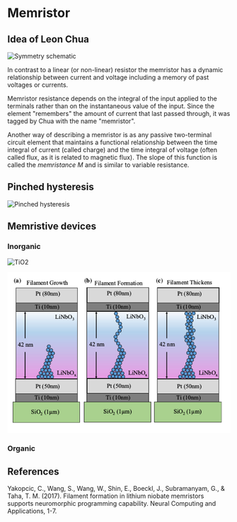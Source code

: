 # Memristor 

## Idea of Leon Chua

![Symmetry schematic](https://upload.wikimedia.org/wikipedia/commons/thumb/1/15/Two-terminal_non-linear_circuit_elements.svg/1024px-Two-terminal_non-linear_circuit_elements.svg.png)

 In contrast to a linear (or non-linear) resistor the memristor has a dynamic relationship between current and voltage including a memory of past voltages or currents.

 Memristor resistance depends on the integral of the input applied to the terminals rather than on the instantaneous value of the input. Since the element "remembers" the amount of current that last passed through, it was tagged by Chua with the name "memristor". 

Another way of describing a memristor is as any passive two-terminal circuit element that maintains a functional relationship between the time integral of current (called charge) and the time integral of voltage (often called flux, as it is related to magnetic flux). The slope of this function is called the *memristance M* and is similar to variable resistance. 

## Pinched hysteresis

![Pinched hysteresis](https://upload.wikimedia.org/wikipedia/commons/0/0c/Pinched_crossing_hysteresis.png)


## Memristive devices

### Inorganic

![TiO2](https://upload.wikimedia.org/wikipedia/en/9/9f/Memristor.jpg)

![Filament](filament.png)


### Organic 





## References

Yakopcic, C., Wang, S., Wang, W., Shin, E., Boeckl, J., Subramanyam, G., & Taha, T. M. (2017). Filament formation in lithium niobate memristors supports neuromorphic programming capability. Neural Computing and Applications, 1-7.


